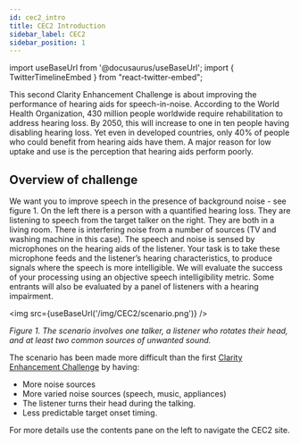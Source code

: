 ```yaml
---
id: cec2_intro
title: CEC2 Introduction
sidebar_label: CEC2
sidebar_position: 1
---
```

import useBaseUrl from '@docusaurus/useBaseUrl';
import { TwitterTimelineEmbed } from "react-twitter-embed";

This second Clarity Enhancement Challenge is about improving the performance of hearing aids for speech-in-noise. According to the World Health Organization, 430 million people worldwide require rehabilitation to address hearing loss. By 2050, this will increase to one in ten people having disabling hearing loss. Yet even in developed countries, only 40% of people who could benefit from hearing aids have them. A major reason for low uptake and use is the perception that hearing aids perform poorly.

## Overview of challenge

We want you to improve speech in the presence of background noise - see figure 1. On the left there is a person with a quantified hearing loss. They are listening to speech from the target talker on the right. They are both in a living room. There is interfering noise from a number of sources (TV and washing machine in this case). The speech and noise is sensed by microphones on the hearing aids of the listener. Your task is to take these microphone feeds and the listener’s hearing characteristics, to produce signals where the speech is more intelligible. We will evaluate the success of your processing using an objective speech intelligibility metric. Some entrants will also be evaluated by a panel of listeners with a hearing impairment.

<img src={useBaseUrl('/img/CEC2/scenario.png')} />

*Figure 1. The scenario involves one talker, a listener who rotates their head, and at least two common sources of unwanted sound.*

The scenario has been made more difficult than the first [Clarity Enhancement Challenge](../cec1/intro.md) by having:

  - More noise sources
  - More varied noise sources (speech, music, appliances)
  - The listener turns their head during the talking.
  - Less predictable target onset timing.

For more details use the contents pane on the left to navigate the CEC2 site.
